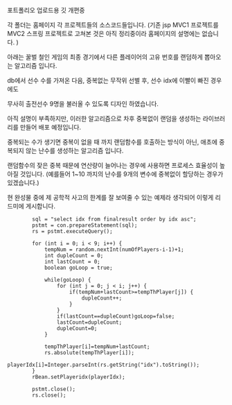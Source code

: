 포트폴리오 업로드용 깃 개편중

각 폴더는 홈페이지 각 프로젝트들의 소스코드들입니다.
(기존 jsp MVC1 프로젝트를 MVC2 스프링 프로젝트로 고쳐본 것은 아직 정리중이라 홈페이지의 설명에는 없습니다. )


아래는 꿀벌 철인 게임의 최종 경기에서 다른 플레이어의 고유 번호를 랜덤하게 뽑아오는 알고리즘 입니다.

db에서 선수 수를 가져온 다음, 중복없는 무작위 선별 후, 선수 idx에 이빨이 빠진 경우에도

무사히 출전선수 9명을 불러올 수 있도록 디자인 하였습니다.

아직 설명이 부족하지만, 이러한 알고리즘으로 차후 중복없이 랜덤을 생성하는 라이브러리를 만들어 배포 예정입니다.

중복되는 수가 생기면 중복이 없을 때 까지 랜덤함수를 호출하는 방식이 아닌, 애초에 중복되지 않는 난수를 생성하는 알고리즘 입니다.

랜덤함수의 잦은 중복 때문에 연산량이 늘어나는 경우에 사용하면 프로세스 효율성이 높아질 것입니다.
(예를들어 1~10 까지의 난수를 9개의 변수에 중복없이 할당하는 경우가 있겠습니다.)

현 완성물 중에 제 공학적 사고의 한계를 잘 보여줄 수 있는 예제라 생각되어 이렇게 리드미에 게시합니다.
 


<div>

            sql = "select idx from finalresult order by idx asc";
            pstmt = con.prepareStatement(sql);
            rs = pstmt.executeQuery();

            for (int i = 0; i < 9; i++) {
                tempNum = random.nextInt(numOfPlayers-i-1)+1;
                int dupleCount = 0;
                int lastCount = 0;
                boolean goLoop = true;
                
                while(goLoop) {
                    for (int j = 0; j < i; j++) {
                        if(tempNum+lastCount>=tempThPlayer[j]) {
                            dupleCount++;
                        }
                    }
                    if(lastCount==dupleCount)goLoop=false;
                    lastCount=dupleCount;
                    dupleCount=0;
                }
                
                tempThPlayer[i]=tempNum+lastCount;
                rs.absolute(tempThPlayer[i]);
                playerIdx[i]=Integer.parseInt(rs.getString("idx").toString());
            }
            rBean.setPlayeridx(playerIdx);

            pstmt.close();
            rs.close();
            
</div>

